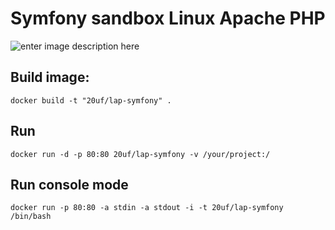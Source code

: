 Symfony sandbox Linux Apache PHP
=======

![enter image description here](https://circleci.com/gh/mcolabs/lap-symfony.svg?style=shield&circle-token=:circle-token)

Build image:
---------------

    docker build -t "20uf/lap-symfony" . 

Run
---------------

    docker run -d -p 80:80 20uf/lap-symfony -v /your/project:/

Run console mode
---------------

    docker run -p 80:80 -a stdin -a stdout -i -t 20uf/lap-symfony /bin/bash


